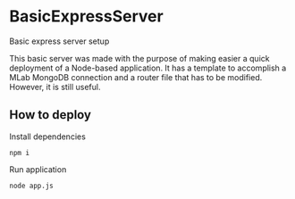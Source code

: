 # BasicExpressServer
Basic express server setup

This basic server was made with the purpose of making easier a quick deployment of a Node-based application.
It has a template to accomplish a MLab MongoDB connection and a router file that has to be modified. However, it is still useful.

## How to deploy
Install dependencies

`` npm i ``

Run application

`` node app.js ``
